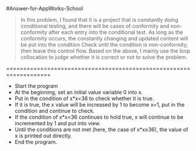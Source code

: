 #Answer-for-AppWorks-School

>In this problem, I found that it is a project that is constantly doing conditional testing, and there will be cases of conformity and non-conformity after each entry into the conditional test. As long as the conformity occurs, the constantly changing and updated content will be put into the condition Check until the condition is non-conformity, then leave this control flow. Based on the above, I mainly use the loop collocation to judge whether it is correct or not to solve the problem.

===================================================================
 - Start the program
 - At the beginning, set an initial value variable 0 into x.
 - Put in the condition of x*x<36 to check whether it is true.
 - If it is true, the x value will be increased by 1 to become x=1, put in the condition and continue to check.
 - If the condition of x*x<36 continues to hold true, x will continue to be incremented by 1 and put into view. 
 - Until the conditions are not met (here, the case of x*x≥36), the value of x is printed out directly.
 - End the program.
